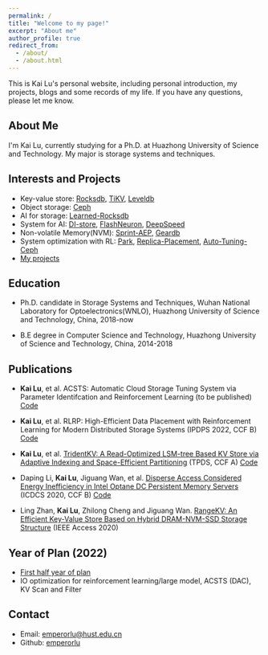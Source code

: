 ```yaml
---
permalink: /
title: "Welcome to my page!"
excerpt: "About me"
author_profile: true
redirect_from: 
  - /about/
  - /about.html
---
```


This is Kai Lu\'s personal website, including personal introduction, my projects, blogs and some records of my life. If you have any questions, please let me know.

## About Me

I\'m Kai Lu, currently studying for a Ph.D. at Huazhong University of Science and Technology. My major is storage systems and techniques.

## Interests and Projects

* Key-value store: [Rocksdb](https://github.com/emperorlu/rocksdb), [TiKV](https://github.com/emperorlu/tikv), [Leveldb](https://github.com/emperorlu/leveldb)
* Object storage: [Ceph](https://github.com/emperorlu/ceph)
* AI for storage: [Learned-Rocksdb](https://github.com/emperorlu/Learned-Rocksdb)
* System for AI: [DI-store](https://github.com/emperorlu/DI-store), [FlashNeuron](https://github.com/emperorlu/FlashNeuron), [DeepSpeed](https://github.com/emperorlu/DeepSpeed)
* Non-volatile Memory(NVM): [Sprint-AEP](https://github.com/emperorlu/Sprint-AEP), [Geardb](https://github.com/emperorlu/GearDB)
* System optimization with RL: [Park](https://github.com/emperorlu/park), [Replica-Placement](https://github.com/emperorlu/Replica-Placement), [Auto-Tuning-Ceph](https://github.com/emperorlu/Auto-Tuning-Ceph)
* [My projects](../_posts/Projects/2021-01-01-project.md)

<!-- 
* [My hobbies](../_posts/2021-02-01-兴趣爱好.md) -->
## Education

* Ph.D. candidate in Storage Systems and Techniques, Wuhan National Laboratory for Optoelectronics(WNLO), Huazhong University of Science and Technology, China, 2018-now

* B.E degree in Computer Science and Technology, Huazhong University of Science and Technology, China, 2014-2018

## Publications

* **Kai Lu**, et al. ACSTS: Automatic Cloud Storage Tuning System via Parameter Identifcation and Reinforcement Learning (to be published) [Code](https://github.com/emperorlu/Auto-Tuning-Ceph)

* **Kai Lu**, et al. RLRP: High-Efficient Data Placement with Reinforcement Learning for Modern Distributed Storage Systems (IPDPS 2022, CCF B) [Code](https://github.com/emperorlu/Replica-Placement)

* **Kai Lu**, et al. [TridentKV: A Read-Optimized LSM-tree Based KV Store via Adaptive Indexing and Space-Efficient Partitioning](https://ieeexplore.ieee.org/document/9563237) (TPDS, CCF A) [Code](https://github.com/emperorlu/Learned-Rocksdb)

* Daping Li, **Kai Lu**, Jiguang Wan, et al. [Disperse Access Considered Energy Inefficiency in Intel Optane DC Persistent Memory Servers](https://ieeexplore.ieee.org/document/9355739) (ICDCS 2020, CCF B) [Code](https://github.com/emperorlu/Sprint-AEP)

* Ling Zhan, **Kai Lu**, Zhilong Cheng and Jiguang Wan. [RangeKV: An Efficient Key-Value Store Based on Hybrid DRAM-NVM-SSD Storage Structure](https://ieeexplore.ieee.org/document/9170492) (IEEE Access 2020)

## Year of Plan (2022)
* [First half year of plan](../_posts/Projects/2022-1-17-2022上半年论文计划.md)
* IO optimization for reinforcement learning/large model, ACSTS (DAC), KV Scan and Filter

## Contact

* Email: <emperorlu@hust.edu.cn>
* Github: [emperorlu](https://github.com/emperorlu)